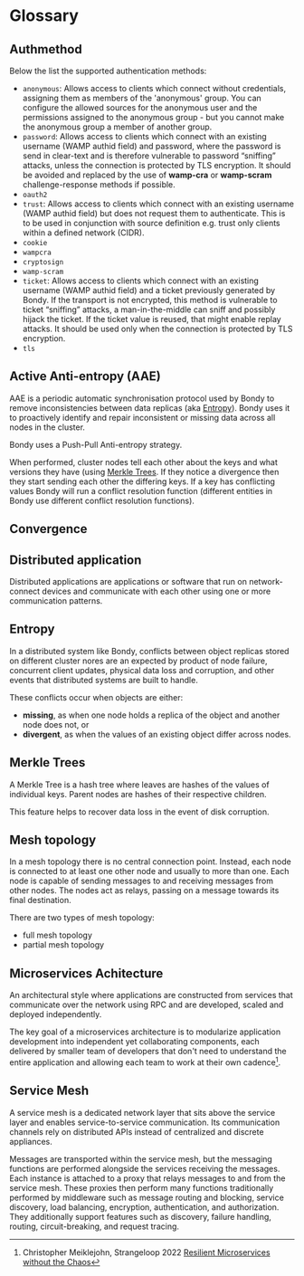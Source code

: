 <script setup>
import { computed } from 'vue'
import { useData } from 'vitepress'

const { theme , page} = useData()
</script>


# Glossary

<!-- {{page.headers.sort((a, b) => {
    if(a.text > b.text) {return 1;}
    if(a.text < b.text) {return -1;}
    return 0;
})}} -->

## Authmethod

Below the list the supported authentication methods:

- `anonymous`: Allows access to clients which connect without credentials, assigning them as members of the 'anonymous' group. You can configure the allowed sources for the anonymous user and the permissions assigned to the anonymous group - but you cannot make the anonymous group a member of another group.
- `password`: Allows access to clients which connect with an existing username (WAMP authid field) and password, where the password is send in clear-text and is therefore vulnerable to password “sniffing” attacks, unless the connection is protected by TLS encryption. It should be avoided and replaced by the use of **wamp-cra** or **wamp-scram** challenge-response methods if possible.
- `oauth2`
- `trust`: Allows access to clients which connect with an existing username (WAMP authid field) but does not request them to authenticate. This is to be used in conjunction with source definition e.g. trust only clients within a defined network (CIDR).
- `cookie`
- `wampcra`
- `cryptosign`
- `wamp-scram`
- `ticket`: Allows access to clients which connect with an existing username (WAMP authid field) and a ticket previously generated by Bondy. If the transport is not encrypted, this method is vulnerable to ticket “sniffing” attacks, a man-in-the-middle can sniff and possibly hijack the ticket. If the ticket value is reused, that might enable replay attacks. It should be used only when the connection is protected by TLS encryption.
- `tls`

## Active Anti-entropy (AAE)

AAE is a periodic automatic synchronisation protocol used by Bondy to remove inconsistencies between data replicas (aka [Entropy](#entropy)). Bondy uses it to proactively identify and repair inconsistent or missing data across all nodes in the cluster.

Bondy uses a Push-Pull Anti-entropy strategy.

When performed, cluster nodes tell each other about the keys and what versions they have (using [Merkle Trees](#merkle-trees). If they notice a divergence then they start sending each other the differing keys. If a key has conflicting values Bondy will run a conflict resolution function (different entities in Bondy use different conflict resolution functions).

## Convergence

## Distributed application
Distributed applications are applications or software that run on network-connect devices and communicate with each other using one or more communication patterns.

## Entropy

In a distributed system like Bondy, conflicts between object replicas stored on different cluster nores are an expected by product of node failure, concurrent client updates, physical data loss and corruption, and other events that distributed systems are built to handle.

These conflicts occur when objects are either:

- **missing**, as when one node holds a replica of the object and another node does not, or
- **divergent**, as when the values of an existing object differ across nodes.

## Merkle Trees
A Merkle Tree is a hash tree where leaves are hashes of the values of individual keys. Parent nodes are hashes of their respective children.

This feature helps to recover data loss in the event of disk corruption.

## Mesh topology

In a mesh topology there is no central connection point. Instead, each node is connected to at least one other node and usually to more than one. Each node is capable of sending messages to and receiving messages from other nodes. The nodes act as relays, passing on a message towards its final destination.

There are two types of mesh topology:

* full mesh topology
* partial mesh topology

## Microservices Achitecture
An architectural style where applications are constructed from services that communicate over the network using RPC and are developed, scaled and deployed independently.

The key goal of a microservices architecture is to modularize application development into independent yet collaborating components, each delivered by smaller team of developers that don't need to understand the entire application and allowing each team to work at their own cadence[^cmeik].

[^cmeik]: Christopher Meiklejohn, Strangeloop 2022 [Resilient Microservices without the Chaos](https://www.youtube.com/watch?v=F32peAwCPlM)


## Service Mesh
A service mesh is a dedicated network layer that sits above the service layer and enables service-to-service communication. Its communication channels rely on distributed APIs instead of centralized and discrete appliances.

Messages are transported within the service mesh, but the messaging functions are performed alongside the services receiving the messages. Each instance is attached to a proxy that relays messages to and from the service mesh. These proxies then perform many functions traditionally performed by middleware such as message routing and blocking, service discovery, load balancing, encryption, authentication, and authorization. They additionally support features such as discovery, failure handling, routing, circuit-breaking, and request tracing.
